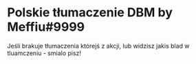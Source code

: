 # Polskie tłumaczenie DBM by Meffiu#9999
Jeśli brakuje tłumaczenia którejś z akcji, lub widzisz jakis blad w tluamczeniu - smialo pisz!
